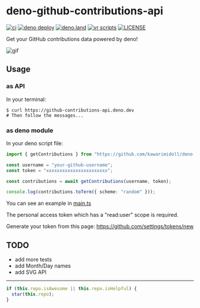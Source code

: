 # deno-github-contributions-api

[![ci](https://github.com/kawarimidoll/deno-github-contributions-api/workflows/ci/badge.svg)](.github/workflows/ci.yml)
[![deno deploy](https://img.shields.io/badge/deno-deploy-blue?logo=deno)](https://github-contributions-api.deno.dev)
[![deno.land](https://img.shields.io/badge/deno-%5E1.0.0-green?logo=deno)](https://deno.land)
[![vr scripts](https://badges.velociraptor.run/flat.svg)](https://velociraptor.run)
[![LICENSE](https://img.shields.io/badge/license-MIT-brightgreen)](LICENSE)

Get your GitHub contributions data powered by deno!

![gif](https://github.com/kawarimidoll/deno-github-contributions-api/raw/main/t-rec.gif)

## Usage

### as API

In your terminal:

```
$ curl https://github-contributions-api.deno.dev
# Then follow the messages...
```

### as deno module

In your deno script file:

```ts
import { getContributions } from "https://github.com/kawarimidoll/deno-github-contributions-api/raw/main/mod.ts";

const username = "your-github-username";
const token = "xxxxxxxxxxxxxxxxxxxxxxx";

const contributions = await getContributions(username, token);

console.log(contributions.toTerm({ scheme: "random" }));
```

You can see an example in
[main.ts](https://github.com/kawarimidoll/deno-github-contributions-api/blob/main/main.ts)

The personal access token which has a "read:user" scope is required.

Generate your token from this page: https://github.com/settings/tokens/new

## TODO

- add more tests
- add Month/Day names
- add SVG API

<!-- - add CLI version -->

---

```ts
if (this.repo.isAwesome || this.repo.isHelpful) {
  star(this.repo);
}
```

<!-- this part is inspired by https://github.com/bhumijgupta/Deno-news-cli -->
